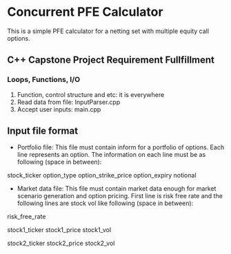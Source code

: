 # Concurrent PFE Calculator
This is a simple PFE calculator for a netting set with multiple equity call options.

## C++ Capstone Project Requirement Fullfillment
### Loops, Functions, I/O
1. Function, control structure and etc: it is everywhere
2. Read data from file: InputParser.cpp
3. Accept user inputs: main.cpp

## Input file format
* Portfolio file: 
This file must contain inform for a portfolio of options. Each line represents an option. The information on each line must be as following (space in between):

stock_ticker option_type option_strike_price option_expiry notional

* Market data file:
This file must contain market data enough for market scenario generation and option pricing. First line is risk free rate and the following lines are stock vol like following (space in between):

risk_free_rate

stock1_ticker stock1_price stock1_vol

stock2_ticker stock2_price stock2_vol